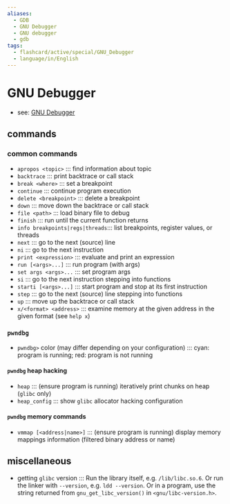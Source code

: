 ```yaml
---
aliases:
  - GDB
  - GNU Debugger
  - GNU debugger
  - gdb
tags:
  - flashcard/active/special/GNU_Debugger
  - language/in/English
---
```


# GNU Debugger

- see: [GNU Debugger](../general/GNU%20Debugger.md)

## commands

### common commands

- `apropos <topic>` ::: find information about topic <!--SR:!2024-09-04,4,270!2024-09-15,12,270-->
- `backtrace` ::: print backtrace or call stack <!--SR:!2024-09-04,4,270!2024-09-04,4,270-->
- `break <where>` ::: set a breakpoint <!--SR:!2024-09-04,4,270!2024-09-04,4,270-->
- `continue` ::: continue program execution <!--SR:!2024-09-04,4,270!2024-09-04,4,270-->
- `delete <breakpoint>` ::: delete a breakpoint <!--SR:!2024-09-04,4,270!2024-09-04,4,270-->
- `down` ::: move down the backtrace or call stack <!--SR:!2024-09-04,4,270!2024-09-04,4,270-->
- `file <path>` ::: load binary file to debug <!--SR:!2024-09-04,4,270!2024-09-04,4,270-->
- `finish` ::: run until the current function returns <!--SR:!2024-09-04,4,270!2024-09-04,4,270-->
- `info breakpoints|regs|threads`::: list breakpoints, register values, or threads <!--SR:!2024-09-04,4,270!2024-09-14,11,270-->
- `next` ::: go to the next (source) line <!--SR:!2024-09-04,4,270!2024-09-15,12,270-->
- `ni` ::: go to the next instruction <!--SR:!2024-09-04,4,270!2024-09-04,4,270-->
- `print <expression>` ::: evaluate and print an expression <!--SR:!2024-09-16,13,270!2024-09-04,4,270-->
- `run [<args>...]` ::: run program (with args) <!--SR:!2024-09-04,4,270!2024-09-04,4,270-->
- `set args <args>...` ::: set program args <!--SR:!2024-09-04,4,270!2024-09-04,4,270-->
- `si` ::: go to the next instruction stepping into functions <!--SR:!2024-09-04,4,270!2024-09-11,8,250-->
- `starti [<args>...]` ::: start program and stop at its first instruction <!--SR:!2024-09-04,4,270!2024-09-04,4,270-->
- `step` ::: go to the next (source) line stepping into functions <!--SR:!2024-09-04,4,270!2024-09-04,4,270-->
- `up` ::: move up the backtrace or call stack <!--SR:!2024-09-04,4,270!2024-09-04,4,270-->
- `x/<format> <address>` ::: examine memory at the given address in the given format (see `help x`) <!--SR:!2024-09-04,4,270!2024-09-04,4,270-->

### `pwndbg`

- `pwndbg>` color (may differ depending on your configuration) ::: cyan: program is running; red: program is not running <!--SR:!2024-09-04,4,270!2024-09-04,4,270-->

#### `pwndbg` heap hacking

- `heap` ::: (ensure program is running) iteratively print chunks on heap (`glibc` only) <!--SR:!2024-09-04,4,270!2024-09-04,4,270-->
- `heap_config` ::: show `glibc` allocator hacking configuration <!--SR:!2024-09-04,4,270!2024-09-04,4,270-->

#### `pwndbg` memory commands

- `vmmap [<address|name>]` ::: (ensure program is running) display memory mappings information (filtered binary address or name) <!--SR:!2024-09-04,4,270!2024-09-04,4,270-->

## miscellaneous

- getting `glibc` version ::: Run the library itself, e.g. `/lib/libc.so.6`. Or run the linker with `--version`, e.g. `ldd --version`. Or in a program, use the string returned from `gnu_get_libc_version()` in `<gnu/libc-version.h>`. <!--SR:!2024-09-04,4,270!2024-09-04,4,270-->
